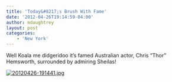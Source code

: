 ```yaml
---
title: 'Today&#8217;s Brush With Fame'
date: '2012-04-26T19:14:59-04:00'
author: mdaughtrey
layout: post
categories:
    - 'New York'
---
```


Well Koala me didgeridoo it’s famed Australian actor, Chris “Thor” Hemsworth, surrounded by admiring Sheilas!

[![20120426-191441.jpg](/assets/uploads/2012/04/20120426-191441.jpg)](/assets/uploads/2012/04/20120426-191441.jpg)
